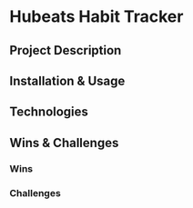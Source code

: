 # Hubeats Habit Tracker

## Project Description 

## Installation & Usage

## Technologies

## Wins & Challenges

### Wins

### Challenges

